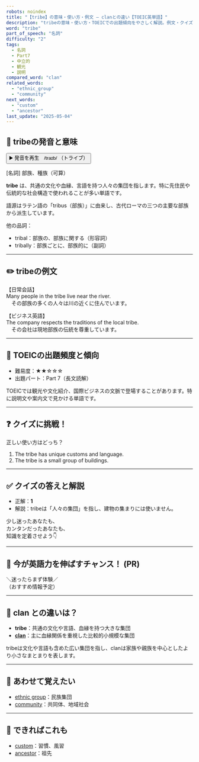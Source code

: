 ```yaml
---
robots: noindex
title: "【tribe】の意味・使い方・例文 ― clanとの違い【TOEIC英単語】"
description: "tribeの意味・使い方・TOEICでの出題傾向をやさしく解説。例文・クイズ付きでclanとの違いもわかりやすく学べます。"
word: "tribe"
part_of_speech: "名詞"
difficulty: "2"
tags:
  - 名詞
  - Part7
  - 中立的
  - 観光
  - 説明
compared_word: "clan"
related_words:
  - "ethnic_group"
  - "community"
next_words:
  - "custom"
  - "ancestor"
last_update: "2025-05-04"
---
```


## 🔰 tribeの発音と意味

<button class="play-audio" onclick="playTTS('tribe')">
  <span class="play-audio-main">
    ▶️ 発音を再生　/traɪb/
  </span>
  <span class="play-audio-sub">
    （トライブ）
  </span>
</button>

[名詞] 部族、種族（可算）

**tribe** は、共通の文化や血縁、言語を持つ人々の集団を指します。特に先住民や伝統的な社会構造で使われることが多い単語です。

語源はラテン語の「tribus（部族）」に由来し、古代ローマの三つの主要な部族から派生しています。

他の品詞：  
- tribal：部族の、部族に関する（形容詞）
- tribally：部族ごとに、部族的に（副詞）

---

## ✏️ tribeの例文

【日常会話】  
Many people in the tribe live near the river.  
　その部族の多くの人々は川の近くに住んでいます。

【ビジネス英語】  
The company respects the traditions of the local tribe.  
　その会社は現地部族の伝統を尊重しています。

---

## 🎯 TOEICの出題頻度と傾向

- 難易度：★★☆☆☆
- 出題パート：Part 7（長文読解）

TOEICでは観光や文化紹介、国際ビジネスの文脈で登場することがあります。特に説明文や案内文で見かける単語です。

---

## ❓ クイズに挑戦！

正しい使い方はどっち？

1. The tribe has unique customs and language.  
2. The tribe is a small group of buildings.

---

## ✅ クイズの答えと解説

- 正解：**1**
- 解説：tribeは「人々の集団」を指し、建物の集まりには使いません。

少し迷ったあなたも、  
カンタンだったあなたも、  
知識を定着させよう👇️

---

## 🚀 今が英語力を伸ばすチャンス！ (PR)

<div class="info-center">
＼迷ったらまず体験／<br>  
（おすすめ情報予定）
</div>

---

## 🤔  clan との違いは？

- **tribe**：共通の文化や言語、血縁を持つ大きな集団
- **[clan](/word/clan)**：主に血縁関係を重視した比較的小規模な集団

tribeは文化や言語も含めた広い集団を指し、clanは家族や親族を中心としたより小さなまとまりを表します。

---

## 🧩 あわせて覚えたい

- [ethnic group](/word/ethnic_group)：民族集団
- [community](/word/community)：共同体、地域社会

---

## 📖 できればこれも

- [custom](/word/custom)：習慣、風習
- [ancestor](/word/ancestor)：祖先

<!-- cvid: aid10_bid39 -->
